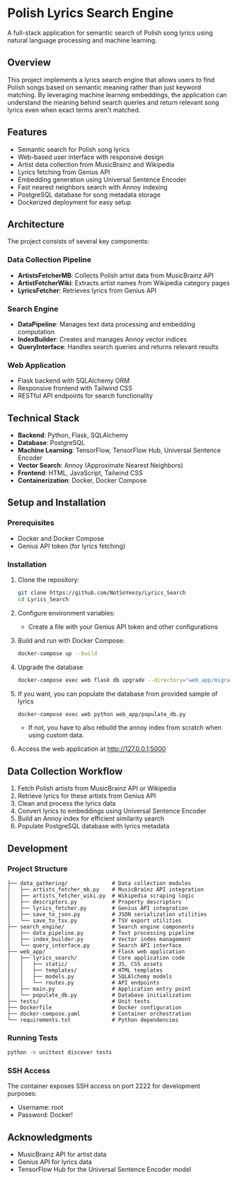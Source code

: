 # Polish Lyrics Search Engine

A full-stack application for semantic search of Polish song lyrics using natural language processing and machine learning.

## Overview

This project implements a lyrics search engine that allows users to find Polish songs based on semantic meaning rather than just keyword matching. By leveraging machine learning embeddings, the application can understand the meaning behind search queries and return relevant song lyrics even when exact terms aren't matched.

## Features

* Semantic search for Polish song lyrics
* Web-based user interface with responsive design
* Artist data collection from MusicBrainz and Wikipedia
* Lyrics fetching from Genius API
* Embedding generation using Universal Sentence Encoder
* Fast nearest neighbors search with Annoy indexing
* PostgreSQL database for song metadata storage
* Dockerized deployment for easy setup

## Architecture

The project consists of several key components:

### Data Collection Pipeline

* **ArtistsFetcherMB**: Collects Polish artist data from MusicBrainz API
* **ArtistFetcherWiki**: Extracts artist names from Wikipedia category pages
* **LyricsFetcher**: Retrieves lyrics from Genius API

### Search Engine

* **DataPipeline**: Manages text data processing and embedding computation
* **IndexBuilder**: Creates and manages Annoy vector indices
* **QueryInterface**: Handles search queries and returns relevant results

### Web Application

* Flask backend with SQLAlchemy ORM
* Responsive frontend with Tailwind CSS
* RESTful API endpoints for search functionality

## Technical Stack

* **Backend**: Python, Flask, SQLAlchemy
* **Database**: PostgreSQL
* **Machine Learning**: TensorFlow, TensorFlow Hub, Universal Sentence Encoder
* **Vector Search**: Annoy (Approximate Nearest Neighbors)
* **Frontend**: HTML, JavaScript, Tailwind CSS
* **Containerization**: Docker, Docker Compose

## Setup and Installation

### Prerequisites

* Docker and Docker Compose
* Genius API token (for lyrics fetching)

### Installation

1. Clone the repository:
   ```bash
   git clone https://github.com/NotSoYeezy/Lyrics_Search
   cd Lyrics_Search
   ```

2. Configure environment variables:
   * Create a file with your Genius API token and other configurations

3. Build and run with Docker Compose:
   ```bash
   docker-compose up --build
   ```

4. Upgrade the database
    ```bash
    docker-compose exec web flask db upgrade --directory="web_app/migrations"
    ```

5. If you want, you can populate the database from provided sample of lyrics
    ```bash
    docker-compose exec web python web_app/populate_db.py
    ```
   * If not, you have to also rebuild the annoy index from scratch when using custom data.

6. Access the web application at http://127.0.0.1:5000

## Data Collection Workflow

1. Fetch Polish artists from MusicBrainz API or Wikipedia
2. Retrieve lyrics for these artists from Genius API
3. Clean and process the lyrics data
4. Convert lyrics to embeddings using Universal Sentence Encoder
5. Build an Annoy index for efficient similarity search
6. Populate PostgreSQL database with lyrics metadata

## Development

### Project Structure
```
├── data_gathering/              # Data collection modules
│   ├── artists_fetcher_mb.py    # MusicBrainz API integration
│   ├── artists_fetcher_wiki.py  # Wikipedia scraping logic
│   ├── descriptors.py           # Property descriptors
│   ├── lyrics_fetcher.py        # Genius API integration
│   ├── save_to_json.py          # JSON serialization utilities
│   └── save_to_tsv.py           # TSV export utilities
├── search_engine/               # Search engine components
│   ├── data_pipeline.py         # Text processing pipeline
│   ├── index_builder.py         # Vector index management
│   └── query_interface.py       # Search API interface
├── web_app/                     # Flask web application
│   ├── lyrics_search/           # Core application code
│   │   ├── static/              # JS, CSS assets
│   │   ├── templates/           # HTML templates
│   │   ├── models.py            # SQLAlchemy models
│   │   └── routes.py            # API endpoints
│   ├── main.py                  # Application entry point
│   └── populate_db.py           # Database initialization
├── tests/                       # Unit tests
├── Dockerfile                   # Docker configuration
├── docker-compose.yaml          # Container orchestration
└── requirements.txt             # Python dependencies
```

### Running Tests

```bash
python -m unittest discover tests
```

### SSH Access

The container exposes SSH access on port 2222 for development purposes:

* Username: root
* Password: Docker!

## Acknowledgments

* MusicBrainz API for artist data
* Genius API for lyrics data
* TensorFlow Hub for the Universal Sentence Encoder model

